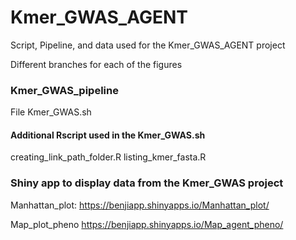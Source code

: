# Kmer_GWAS_AGENT
Script, Pipeline, and data used for the Kmer_GWAS_AGENT project

Different branches for each of the figures 

### Kmer_GWAS_pipeline
File Kmer_GWAS.sh
#### Additional Rscript used in the Kmer_GWAS.sh
creating_link_path_folder.R
listing_kmer_fasta.R

### Shiny app to display data from the Kmer_GWAS project 
Manhattan_plot: 
https://benjiapp.shinyapps.io/Manhattan_plot/

Map_plot_pheno
https://benjiapp.shinyapps.io/Map_agent_pheno/ 

